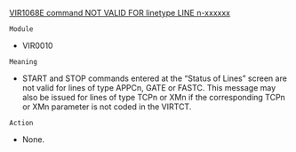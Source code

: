 [VIR1068E command NOT VALID FOR linetype LINE n-xxxxxx](https://virtel.readthedocs.io/en/latest/manuals/virtel/Virtel459MG/messages.html?highlight=VIR1068E#VIR1068E)

`Module`
- VIR0010

`Meaning`
- START and STOP commands entered at the “Status of Lines” screen are not valid for lines of type APPCn, GATE or FASTC. This message may also be issued for lines of type TCPn or XMn if the corresponding TCPn or XMn parameter is not coded in the VIRTCT.

`Action`
- None.

